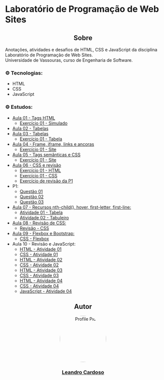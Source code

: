 # Laboratório de Programação de Web Sites

<div align="center">
    <h2>Sobre</h2>
</div>

Anotações, atividades e desafios de HTML, CSS e JavaScript da disciplina Laboratório de Programação de Web Sites.<br>
Universidade de Vassouras, curso de Engenharia de Software.<br>

### ⚙️ Tecnologias:
* HTML
* CSS
* JavaScript

### ⚙️ Estudos:
* [Aula 01 - Tags HTML](https://github.com/Leandro-Cardoso/STUDY-Vassouras-Laboratorio-de-Programacao-de-Web-Sites/blob/main/aula01/aula01-tags-html.html)
    * [Exercício 01 - Simulado](https://github.com/Leandro-Cardoso/STUDY-Vassouras-Laboratorio-de-Programacao-de-Web-Sites/blob/main/aula01/exercicio01-simulado.html)
* [Aula 02 - Tabelas](https://github.com/Leandro-Cardoso/STUDY-Vassouras-Laboratorio-de-Programacao-de-Web-Sites/blob/main/aula02/aula02-tabelas.html)
* [Aula 03 - Tabelas](https://github.com/Leandro-Cardoso/STUDY-Vassouras-Laboratorio-de-Programacao-de-Web-Sites/blob/main/aula03/aula03-tabelas.html)
    * [Exercício 01 - Tabela](https://github.com/Leandro-Cardoso/STUDY-Vassouras-Laboratorio-de-Programacao-de-Web-Sites/blob/main/aula03/exercicio01-tabela.html)
* [Aula 04 - Frame, iframe, links e ancoras](https://github.com/Leandro-Cardoso/STUDY-Vassouras-Laboratorio-de-Programacao-de-Web-Sites/blob/main/aula04/aula04.html)
    * [Exercício 01 - Site](https://github.com/Leandro-Cardoso/STUDY-Vassouras-Laboratorio-de-Programacao-de-Web-Sites/blob/main/aula04/exercicio01-site.html)
* [Aula 05 - Tags semânticas e CSS](https://github.com/Leandro-Cardoso/STUDY-Vassouras-Laboratorio-de-Programacao-de-Web-Sites/blob/main/aula05/aula05.html)
    * [Exercício 01 - Site](https://github.com/Leandro-Cardoso/STUDY-Vassouras-Laboratorio-de-Programacao-de-Web-Sites/blob/main/aula05/exercicio01-site-tag-semantica.html)
* [Aula 06 - CSS e revisão](https://github.com/Leandro-Cardoso/STUDY-Vassouras-Laboratorio-de-Programacao-de-Web-Sites/blob/main/aula06/aula06.html)
    * [Exercício 01 - HTML](https://github.com/Leandro-Cardoso/STUDY-Vassouras-Laboratorio-de-Programacao-de-Web-Sites/blob/main/aula06/exercicio01.html)
    * [Exercício 01 - CSS](https://github.com/Leandro-Cardoso/STUDY-Vassouras-Laboratorio-de-Programacao-de-Web-Sites/blob/main/aula06/style.css)
    * [Exercício de revisão da P1](https://github.com/Leandro-Cardoso/STUDY-Vassouras-Laboratorio-de-Programacao-de-Web-Sites/blob/main/aula06/exercicio-p1.html)
* P1:
    * [Questão 01](https://github.com/Leandro-Cardoso/STUDY-Vassouras-Laboratorio-de-Programacao-de-Web-Sites/blob/main/p1/questao01.html)
    * [Questão 02](https://github.com/Leandro-Cardoso/STUDY-Vassouras-Laboratorio-de-Programacao-de-Web-Sites/blob/main/p1/questao02.html)
    * [Questão 03](https://github.com/Leandro-Cardoso/STUDY-Vassouras-Laboratorio-de-Programacao-de-Web-Sites/blob/main/p1/questao03.html)
* [Aula 07 - Recursos nth-child(), hover, first-letter, first-line:](https://github.com/Leandro-Cardoso/STUDY-Vassouras-Laboratorio-de-Programacao-de-Web-Sites/blob/main/aula07/aula07.html)
    * [Atividade 01 - Tabela](https://github.com/Leandro-Cardoso/STUDY-Vassouras-Laboratorio-de-Programacao-de-Web-Sites/blob/main/aula07/atividade01-tabela.html)
    * [Atividade 02 - Tabuleiro](https://github.com/Leandro-Cardoso/STUDY-Vassouras-Laboratorio-de-Programacao-de-Web-Sites/blob/main/aula07/atividade02-tabuleiro.html)
* [Aula 08 - Revisão de CSS:](https://github.com/Leandro-Cardoso/STUDY-Vassouras-Laboratorio-de-Programacao-de-Web-Sites/blob/main/aula08/aula08.html)
    * [Revisão - CSS](https://github.com/Leandro-Cardoso/STUDY-Vassouras-Laboratorio-de-Programacao-de-Web-Sites/blob/main/aula08/aula08.css)
* [Aula 09 - Flexbox e Bootstrap:](https://github.com/Leandro-Cardoso/STUDY-Vassouras-Laboratorio-de-Programacao-de-Web-Sites/blob/main/aula09/aula09.html)
    * [CSS - Flexbox](https://github.com/Leandro-Cardoso/STUDY-Vassouras-Laboratorio-de-Programacao-de-Web-Sites/blob/main/aula09/aula09.css)
* Aula 10 - Revisão e JavaScript:
    * [HTML - Atividade 01](https://github.com/Leandro-Cardoso/STUDY-Vassouras-Laboratorio-de-Programacao-de-Web-Sites/blob/main/aula10/atividade01.html)
    * [CSS - Atividade 01](https://github.com/Leandro-Cardoso/STUDY-Vassouras-Laboratorio-de-Programacao-de-Web-Sites/blob/main/aula10/atividade01.css)
    * [HTML - Atividade 02](https://github.com/Leandro-Cardoso/STUDY-Vassouras-Laboratorio-de-Programacao-de-Web-Sites/blob/main/aula10/atividade02.html)
    * [CSS - Atividade 02](https://github.com/Leandro-Cardoso/STUDY-Vassouras-Laboratorio-de-Programacao-de-Web-Sites/blob/main/aula10/atividade02.css)
    * [HTML - Atividade 03](https://github.com/Leandro-Cardoso/STUDY-Vassouras-Laboratorio-de-Programacao-de-Web-Sites/blob/main/aula10/atividade03.html)
    * [CSS - Atividade 03](https://github.com/Leandro-Cardoso/STUDY-Vassouras-Laboratorio-de-Programacao-de-Web-Sites/blob/main/aula10/atividade03.css)
    * [HTML - Atividade 04](https://github.com/Leandro-Cardoso/STUDY-Vassouras-Laboratorio-de-Programacao-de-Web-Sites/blob/main/aula10/atividade04.html)
    * [CSS - Atividade 04](https://github.com/Leandro-Cardoso/STUDY-Vassouras-Laboratorio-de-Programacao-de-Web-Sites/blob/main/aula10/atividade04.css)
    * [JavaScript - Atividade 04](https://github.com/Leandro-Cardoso/STUDY-Vassouras-Laboratorio-de-Programacao-de-Web-Sites/blob/main/aula10/atividade04.js)

<div align="center">
    <h2>Autor</h2>
    <a href="https://github.com/Leandro-Cardoso" target="_blank">
        <img src="https://avatars.githubusercontent.com/u/41876952?v=4" alt="Profile Pic" width="150" style="border-radius: 50%"/>
        <h3>Leandro Cardoso</h3>
    </a>
</div>
